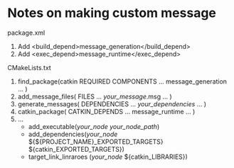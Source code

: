 # Notes on making custom message
package.xml
1. Add <build_depend>message_generation</build_depend>
1. Add <exec_depend>message_runtime</exec_depend>

CMakeLists.txt
1. find_package(catkin REQUIRED COMPONENTS
  ...
  message_generation 
  ...
  )
1. add_message_files(
  FILES
  ...
  *your_message*.msg
  ...
  )
1. generate_messages(
  DEPENDENCIES
  ...
  *your_dependencies*
  ...
  )
1. catkin_package(
  CATKIN_DEPENDS ... message_runtime ...
  )
1. ...
   - add_executable(*your_node* *your_node_path*)
   - add_dependencies(*your_node* ${${PROJECT_NAME}_EXPORTED_TARGETS} ${catkin_EXPORTED_TARGETS})
   - target_link_linraroes (*your_node* ${catkin_LIBRARIES})
